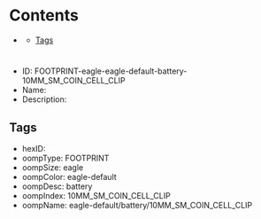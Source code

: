 



Contents
========

* [](#)
	* [Tags](#tags)

# 

- ID: FOOTPRINT-eagle-eagle-default-battery-10MM_SM_COIN_CELL_CLIP
- Name: 
- Description: 

## Tags

- hexID: 
- oompType: FOOTPRINT
- oompSize: eagle
- oompColor: eagle-default
- oompDesc: battery
- oompIndex: 10MM_SM_COIN_CELL_CLIP
- oompName: eagle-default/battery/10MM_SM_COIN_CELL_CLIP
